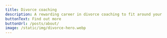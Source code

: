 ```yaml
---
title: Divorce coaching
description: A rewarding career in divorce coaching to fit around your lifestyle
buttonText: Find out more
buttonUrl: /posts/about/
image: /static/img/divorce-hero.webp
---
```


